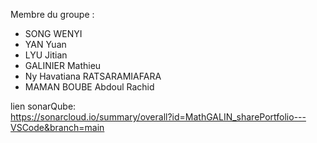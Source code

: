 Membre du groupe : <br>
- SONG WENYI <br>
- YAN Yuan <br>
- LYU Jitian <br>
- GALINIER Mathieu <br>
- Ny Havatiana RATSARAMIAFARA <br>
- MAMAN BOUBE Abdoul Rachid <br>


lien sonarQube: <br>
https://sonarcloud.io/summary/overall?id=MathGALIN_sharePortfolio---VSCode&branch=main
